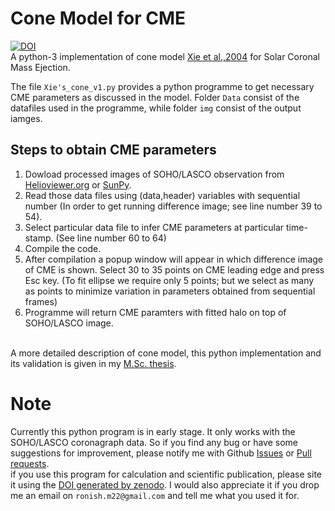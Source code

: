 # Cone Model for CME
[![DOI](https://zenodo.org/badge/376915211.svg)](https://zenodo.org/badge/latestdoi/376915211)\
A python-3 implementation of cone model [Xie et al.,2004](https://agupubs.onlinelibrary.wiley.com/doi/full/10.1029/2003JA010226#) for Solar Coronal Mass Ejection.

The file `Xie's_cone_v1.py` provides a python programme to get necessary CME parameters as discussed in the model. Folder `Data` consist of the datafiles used in the programme, while folder `img` consist of the output iamges.

## Steps to obtain CME parameters
1) Dowload processed images of SOHO/LASCO observation from [Helioviewer.org](https://helioviewer.ias.u-psud.fr/) or [SunPy](https://docs.sunpy.org/en/stable/guide/acquiring_data/helioviewer.html).
2) Read those data files using (data,header) variables with sequential number (In order to get running difference image; see line number 39 to 54).
3) Select particular data file to infer CME parameters at particular time-stamp. (See line number 60 to 64)
4) Compile the code.
5) After compilation a popup window will appear in which difference image of CME is shown. Select 30 to 35 points on CME leading edge and press Esc key. (To fit ellipse we require only 5 points; but we select as many as points to minimize variation in parameters obtained from sequential frames)
6) Programme will return CME paramters with fitted halo on top of SOHO/LASCO image.

\
A more detailed description of cone model, this python implementation and its validation is given in my [M.Sc. thesis](https://u.pcloud.link/publink/show?code=XZdCdPXZRXWkAJ8UPD53l0kKUqj06uuzjI7k).









# Note
Currently this python program is in early stage. It only works with the SOHO/LASCO coronagraph data. So if you find any bug or have some suggestions for improvement, please notify me with Github [Issues](https://github.com/astronish16/Cone_Model_for_CME/issues) or [Pull requests](https://github.com/astronish16/Cone_Model_for_CME/pulls).\
if you use this program for calculation and scientific publication, please site it using the [DOI generated by zenodo](https://zenodo.org/record/5123301). I would also appreciate it if you drop me an email on `ronish.m22@gmail.com` and tell me what you used it for. 
